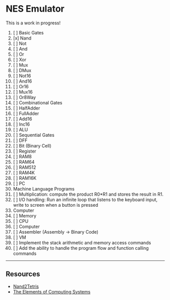 # NES Emulator

This is a work in progress! 

1. [ ] Basic Gates
  1. [x] Nand       
  1. [ ] Not 
  1. [ ] And
  1. [ ] Or
  1. [ ] Xor
  1. [ ] Mux 
  1. [ ] DMux
  1. [ ] Not16 
  1. [ ] And16
  1. [ ] Or16
  1. [ ] Mux16
  1. [ ] Or8Way
2. [ ] Combinational Gates
  1. [ ] HalfAdder
  1. [ ] FullAdder
  1. [ ] Add16
  1. [ ] Inc16
  1. [ ] ALU
3. [ ] Sequential Gates
  1. [ ] DFF
  1. [ ] Bit (Binary Cell)
  1. [ ] Register
  1. [ ] RAM8
  1. [ ] RAM64
  1. [ ] RAM512
  1. [ ] RAM4K
  1. [ ] RAM16K
  1. [ ] PC
4. Machine Language Programs
  1. [ ] Multiplication: compute the product R0*R1 and stores the result in R1.
  1. [ ] I/O handling: Run an infinite loop that listens to the keyboard input, write to screen when a button is pressed
5. Computer
  1. [ ] Memory
  1. [ ] CPU
  1. [ ] Computer
6. [ ] Assembler (Assembly -> Binary Code)
7. [ ] VM
  1. [ ] Implement the stack arithmetic and memory access commands
  1. [ ] Add the ability to handle the program flow and function calling commands

---

## Resources

- [Nand2Tetris](https://www.nand2tetris.org)
- [The Elements of Computing Systems](https://amzn.to/2RLKVFr)
